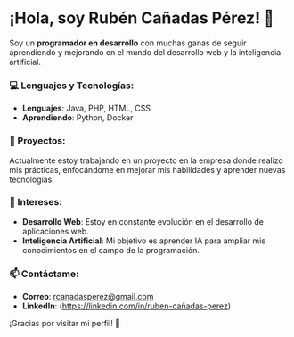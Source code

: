 # ¡Hola, soy Rubén Cañadas Pérez! 👋

Soy un **programador en desarrollo** con muchas ganas de seguir aprendiendo y mejorando en el mundo del desarrollo web y la inteligencia artificial.

### 💻 Lenguajes y Tecnologías:
- **Lenguajes**: Java, PHP, HTML, CSS
- **Aprendiendo**: Python, Docker

### 🚀 Proyectos:
Actualmente estoy trabajando en un proyecto en la empresa donde realizo mis prácticas, enfocándome en mejorar mis habilidades y aprender nuevas tecnologías.

### 🌱 Intereses:
- **Desarrollo Web**: Estoy en constante evolución en el desarrollo de aplicaciones web.
- **Inteligencia Artificial**: Mi objetivo es aprender IA para ampliar mis conocimientos en el campo de la programación.

### 📫 Contáctame:
- **Correo**: rcanadasperez@gmail.com
- **LinkedIn**: (https://linkedin.com/in/ruben-cañadas-perez)

¡Gracias por visitar mi perfil! 🚀
